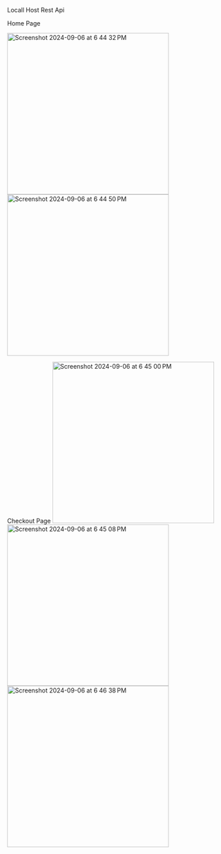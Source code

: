 Locall Host Rest Api




Home Page


<img width="374" alt="Screenshot 2024-09-06 at 6 44 32 PM" src="https://github.com/user-attachments/assets/e4a3e07e-ec2e-45da-8ffc-a5b5e0962b2e">
<img width="374" alt="Screenshot 2024-09-06 at 6 44 50 PM" src="https://github.com/user-attachments/assets/c84ccf83-020b-48a3-ad37-2054dc360545">

Checkout Page 
<img width="374" alt="Screenshot 2024-09-06 at 6 45 00 PM" src="https://github.com/user-attachments/assets/58ca57bb-b840-486b-a2a3-2cb936e23669">
<img width="374" alt="Screenshot 2024-09-06 at 6 45 08 PM" src="https://github.com/user-attachments/assets/ee66d834-a493-46c4-a6a8-080bb58e47d3">
<img width="374" alt="Screenshot 2024-09-06 at 6 46 38 PM" src="https://github.com/user-attachments/assets/d19c5779-1e99-41d1-9543-24737930a429">
